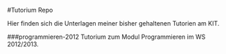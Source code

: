 #Tutorium Repo

Hier finden sich die Unterlagen meiner bisher gehaltenen Tutorien am KIT.

###programmieren-2012
Tutorium zum Modul Programmieren im WS 2012/2013.
